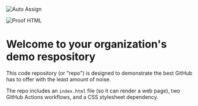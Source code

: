 ![Auto Assign](https://github.com/NCISTS-IT-SCC/demo-repository/actions/workflows/auto-assign.yml/badge.svg)

![Proof HTML](https://github.com/NCISTS-IT-SCC/demo-repository/actions/workflows/proof-html.yml/badge.svg)

# Welcome to your organization's demo respository
This code repository (or "repo") is designed to demonstrate the best GitHub has to offer with the least amount of noise.

The repo includes an `index.html` file (so it can render a web page), two GitHub Actions workflows, and a CSS stylesheet dependency.
